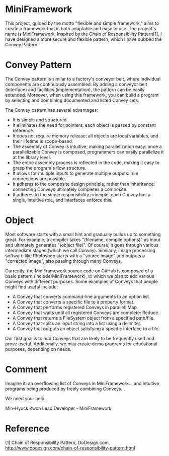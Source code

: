 MiniFramework
=============

This project, guided by the motto "flexible and simple framework," aims to create a framework that is both adaptable and easy to use. The project's name is MiniFramework.
Inspired by the Chain of Responsibility Pattern[1], I have designed a more secure and flexible pattern, which I have dubbed the Convey Pattern.

Convey Pattern
=============

The Convey pattern is similar to a factory's conveyor belt, where individual components are continuously assembled. By adding a conveyor belt (interface) and facilities (implementation), the pattern can be easily extended. Moreover, when using this framework, you can build a program by selecting and combining documented and listed Convey sets.

The Convey pattern has several advantages:
* It is simple and structured.
* It eliminates the need for pointers: each object is passed by constant reference.
* It does not require memory release: all objects are local variables, and their lifetime is scope-based.
* The assembly of Convey is intuitive, making parallelization easy: once a parallelizable Convey is composed, programmers can easily parallelize it at the library level.
* The entire assembly process is reflected in the code, making it easy to grasp the program's flow structure.
* It allows for multiple inputs to generate multiple outputs: n:m connections are possible.
* It adheres to the composite design principle, rather than inheritance: connecting Conveys ultimately completes a composite.
* It adheres to the single responsibility principle: each Convey has a single, intuitive role, and interfaces enforce this.

Object
=============

Most software starts with a small hint and gradually builds up to something great. For example, a compiler takes "(filename, compile options)" as input and ultimately generates "(object file)". Of course, it goes through various intermediate stages (which we call Convey). Similarly, image processing software like Photoshop starts with a "source image" and outputs a "corrected image", also passing through many Conveys.

Currently, the MiniFramework source code on GitHub is composed of a basic pattern (include/MiniFramework), to which we plan to add various Conveys with different purposes. Some examples of Conveys that people might find useful include:
* A Convey that converts command-line arguments to an option list.
* A Convey that converts a specific file to a property format.
* A Convey that performs registered Conveys in parallel: Map.
* A Convey that waits until all registered Conveys are complete: Reduce.
* A Convey that returns a FileSystem object from a specified path/file.
* A Convey that splits an input string into a list using a delimiter.
* A Convey that outputs an object satisfying a specific interface to a file.

Our first goal is to add Conveys that are likely to be frequently used and prove useful. Additionally, we may create demo programs for educational purposes, depending on needs.

Comment
=============

Imagine it: an overflowing list of Conveys in MiniFramework... and intuitive programs being produced by freely combining Conveys...


We need your help.


Min-Hyuck Kwon
Lead Developer - MiniFramework



Reference
=============

[1] Chain of Responsibility Pattern, OoDesign.com, http://www.oodesign.com/chain-of-responsibility-pattern.html
